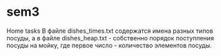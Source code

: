 # sem3
Home tasks
В файле dishes_times.txt содержатся имена разных типов посуды, а в файле dishes_heap.txt - собственно порядок поступления посуды на мойку, где первое число - количество элементов посуды.
